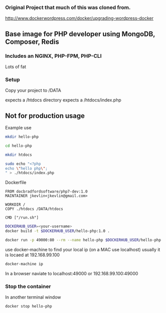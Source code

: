 ### Original Project that much of this was cloned from.

http://www.dockerwordpress.com/docker/upgrading-wordpress-docker

## Base image for PHP developer using MongoDB, Composer, Redis


### Includes an NGINX, PHP-FPM, PHP-CLI
Lots of fat

### Setup

Copy your project to /DATA

expects a /htdocs directory
expects a /htdocs/index.php

## Not for production usage

Example use

```bash
mkdir hello-php

cd hello-php

mkdir htdocs

sudo echo "<?php
echo \"hello php\";
" > ./htdocs/index.php
```

Dockerfile
```docker
FROM docbradfordsoftware/php7-dev:1.0
MAINTAINER jkevlin<jkevlin@gmail.com>

WORKDIR /
COPY ./htdocs /DATA/htdocs

CMD ["/run.sh"]
```

```bash
DOCKERHUB_USER=<your-username>
docker build -t $DOCKERHUB_USER/hello-php:1.0 .

docker run -p 49000:80 --rm --name hello-php $DOCKERHUB_USER/hello-php:1.0
```

use docker-machine to find your local ip (on a MAC use localhost)
usually it is locaed at 192.168.99.100
```bash
docker-machine ip
```

In a browser naviate to
localhost:49000
or
192.168.99.100:49000

### Stop the container
In another terminal window
```bash
docker stop hello-php
```

